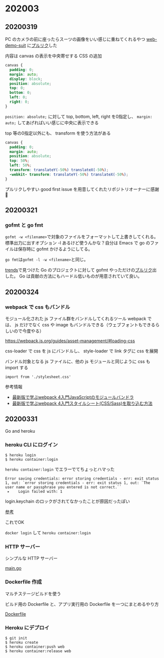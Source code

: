 # 202003

## 20200319

PC のカメラの前に座ったらスーツの画像をいい感じに重ねてくれるやつ [web-demo-suit](https://github.com/takanakahiko/web-demo-suit) に[プルリク](https://github.com/takanakahiko/web-demo-suit/pull/12)した

内容は canvas の表示を中央寄せする CSS の追加

```css
canvas {
  padding: 0;
  margin: auto;
  display: block;
  position: absolute;
  top: 0;
  bottom: 0;
  left: 0;
  right: 0;
} 
```

`position: absolute;` に対して top, bottom, left, right を0指定し、 `margin: auto;` してあげればいい感じに中央に表示できる

top 等の0指定以外にも、 transform を使う方法がある

```css
canvas {
  padding: 0;
  margin: auto;
  position: absolute;
  top: 50%;
  left: 50%;
  transform: translateY(-50%) translateX(-50%);
  -webkit- transform: translateY(-50%) translateX(-50%);
}
```

プルリクしやすい good first issue を用意してくれたリポジトリオーナーに感謝:pray:

## 20200321

### gofmt と go fmt

`gofmt -w <filename>`で対象のファイルをフォーマットして上書きしてくれる。標準出力に出すオプション -l あるけど使うんかな？自分は Emacs で go のファイルは保存時に gofmt かけるようにしてる。

`go fmt`は`gofmt -l -w <filename>`と同じ。

[trends](https://github.com/hanford/trends)で見つけた Go のプロジェクトに対して gofmt やっただけの[プルリク](https://github.com/Marethyu12/gotube/pull/2)出した。 Go は貢献の方法にもハードル低いものが用意されていて良い。

## 20200324

### webpack で css もバンドル

モジュール化された js ファイル群をバンドルしてくれるツール webpack では、 js だけでなく css や image もバンドルできる（ウェブフォントもできるらしいので今度やる）

https://webpack.js.org/guides/asset-management/#loading-css

css-loader で css を js にバンドルし、 style-loader で link タグに css を展開

バンドル対象となる js ファイルに、他の js モジュールと同じように css も import する

```
import from './stylesheet.css'
```

参考情報
- [最新版で学ぶwebpack 4入門JavaScriptのモジュールバンドラ](https://ics.media/entry/12140/)
- [最新版で学ぶwebpack 4入門スタイルシート(CSS/Sass)を取り込む方法](https://ics.media/entry/17376/)


## 20200331

Go and heroku 

### heroku CLI にログイン

```
$ heroku login
$ heroku container:login
```

`heroku container:login` でエラーでてちょっとハマった

```
Error saving credentials: error storing credentials - err: exit status 1, out: `error storing credentials - err: exit status 1, out: `The user name or passphrase you entered is not correct.``
 ▸    Login failed with: 1
```

login.keychain のロックがされてなかったことが原因だったぽい

[参考](https://www.trident-qa.com/magic-pod-ios-real-device-trouble-shooting/#sec2)

これでOK

`docker login` して `heroku container:login`

### HTTP サーバー

シンプルな HTTP サーバー

[main.go](./main.go)

### Dockerfile 作成

マルチステージビルドを使う

ビルド用の Dockerfile と、アプリ実行用の Dockerfile を一つにまとめるやり方

[Dockerfile](./Dockerfile)

### Heroku にデプロイ

```
$ git init
$ heroku create
$ heroku container:push web
$ heroku container:release web
```

